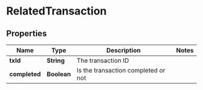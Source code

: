 

# RelatedTransaction


## Properties

| Name | Type | Description | Notes |
|------------ | ------------- | ------------- | -------------|
|**txId** | **String** | The transaction ID |  |
|**completed** | **Boolean** | Is the transaction completed or not |  |




